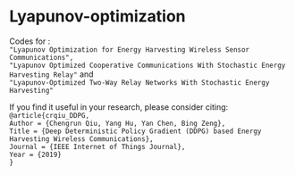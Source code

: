 # Lyapunov-optimization
Codes for :  
    `"Lyapunov Optimization for Energy Harvesting Wireless Sensor Communications",`  
    `"Lyapunov Optimized Cooperative Communications With Stochastic Energy Harvesting Relay"` and  
    `"Lyapunov-Optimized Two-Way Relay Networks With Stochastic Energy Harvesting"`  
  

If you find it useful in your research, please consider citing:  
    `@article{crqiu_DDPG,`  
        `Author = {Chengrun Qiu, Yang Hu, Yan Chen, Bing Zeng},`  
        `Title = {Deep Deterministic Policy Gradient (DDPG) based Energy Harvesting Wireless Communications},`  
        `Journal = {IEEE Internet of Things Journal},`  
        `Year = {2019}`  
    `}`  
